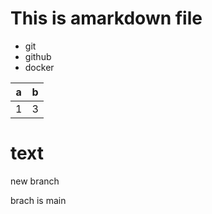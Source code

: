 # This is amarkdown file

- git
- github
- docker

|a|b|
|:-:|:-:|
|1|3|

# text

new branch

brach is main
